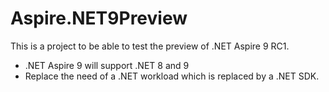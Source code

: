 # Aspire.NET9Preview

This is a project to be able to test the preview of .NET Aspire 9 RC1.
* .NET Aspire 9 will support .NET 8 and 9 
* Replace the need of a .NET workload which is replaced by a .NET SDK.

